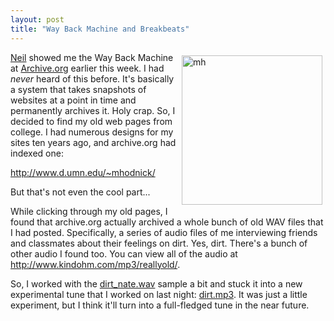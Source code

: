 ```yaml
---
layout: post
title: "Way Back Machine and Breakbeats"
---
```


<p><a title="Photo Sharing" href="http://www.flickr.com/photos/kindohm/229173942/" target="_blank"><img align="right" style="margin: 5px;" height="239" alt="mh" src="http://static.flickr.com/61/229173942_27b16c0109_o.jpg" width="225" border="0" /></a> <a href="http://justaddcode.com/blog" target="_blank">Neil</a> showed me the Way Back Machine at <a href="http://archive.org" target="_blank">Archive.org</a> earlier this week. I had <em>never</em> heard of this before. It's basically a system that takes snapshots of websites at a point in time and permanently archives it. Holy crap. So, I decided to find my old web pages from college. I had numerous designs for my sites ten years ago, and archive.org had indexed one:</p>
<p><a href="http://web.archive.org/web/19970616142612/http://www.d.umn.edu/~mhodnick/" target="_blank">http://www.d.umn.edu/~mhodnick/</a></p>
<p>But that's not even the cool part...</p>
<p>While clicking through my old pages, I found that archive.org actually archived a whole bunch of old WAV files that I had posted. Specifically, a series of audio files of me interviewing friends and classmates about their feelings on dirt. Yes, dirt. There's a bunch of other audio I found too. You can view all of the audio at <a href="http://www.kindohm.com/mp3/reallyold/">http://www.kindohm.com/mp3/reallyold/</a>.</p>
<p>So, I worked with the <a href="http://www.kindohm.com/mp3/ReallyOld/dirt_nate.wav">dirt_nate.wav</a> sample a bit and stuck it into a new experimental tune that I worked on last night: <a href="http://www.kindohm.com/mp3/Remnants/dirt.mp3">dirt.mp3</a>. It was just a little experiment, but I think it'll turn into a full-fledged tune in the near future. </p>
 
